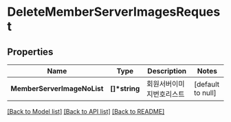 # DeleteMemberServerImagesRequest

## Properties
Name | Type | Description | Notes
------------ | ------------- | ------------- | -------------
**MemberServerImageNoList** | **[]\*string** | 회원서버이미지번호리스트 | [default to null]

[[Back to Model list]](../README.md#documentation-for-models) [[Back to API list]](../README.md#documentation-for-api-endpoints) [[Back to README]](../README.md)


